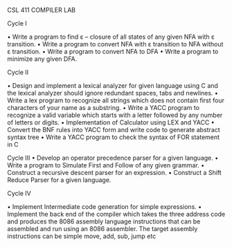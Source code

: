 CSL 411 COMPILER  LAB 

Cycle I 

•	Write a program to find ε – closure of all states of any given NFA with ε transition.
•	Write a program to convert NFA with ε transition to NFA without  ε transition.
•	Write a program to convert NFA to DFA
•	Write a program to minimize any given DFA.

Cycle II 

•	Design and implement a lexical analyzer for given language using C and the lexical analyzer should ignore redundant spaces, tabs and newlines.
•	Write a lex program to recognize all strings which does not contain first four characters of your name as a substring.
•	Write a YACC program to recognize a valid variable which starts with a letter followed by any number of letters or digits.
•	Implementation of Calculator using LEX and YACC
•	Convert the BNF rules into YACC form and write code to generate  abstract syntax tree
•	Write a YACC program to check the syntax of FOR statement in C

Cycle III 
•	Develop an operator precedence parser for a given language.
•	Write a program to Simulate First and Follow of any given grammar.
•	Construct a recursive descent parser for an expression.
•	Construct a Shift Reduce Parser for a given language.

Cycle IV 

•	 Implement Intermediate code generation for simple expressions.
•	 Implement the back end of the compiler which takes the three address code and produces the 8086 assembly language instructions that can be assembled and run using an 8086 assembler. The target assembly instructions can be simple move, add, sub, jump etc


